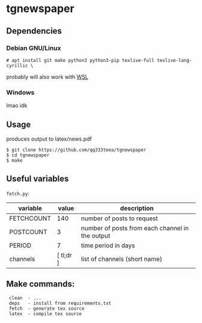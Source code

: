 # tgnewspaper

## Dependencies

### Debian GNU/Linux

```
# apt install git make python3 python3-pip texlive-full texlive-lang-cyrillic \
```

probably will also work with [WSL](https://en.wikipedia.org/wiki/Windows_Subsystem_for_Linux)

### Windows

lmao idk

## Usage

produces output to latex/news.pdf


```
$ git clone https://github.com/qq333teea/tgnewspaper
$ cd tgnewspaper
$ make
```

## Useful variables

`fetch.py`:

| variable   | value     | description                                     |
|------------|-----------|-------------------------------------------------|
| FETCHCOUNT | 140       | number of posts to request                      |
| POSTCOUNT  | 3         | number of posts from each channel in the output |
| PERIOD     | 7         | time period in days                             |
| channels   | [ tl;dr ] | list of channels (short name)                   |

## Make commands:
     clean  - ...
     deps   - install from requirements.txt
     fetch  - generate tex source
     latex  - compile tex source

